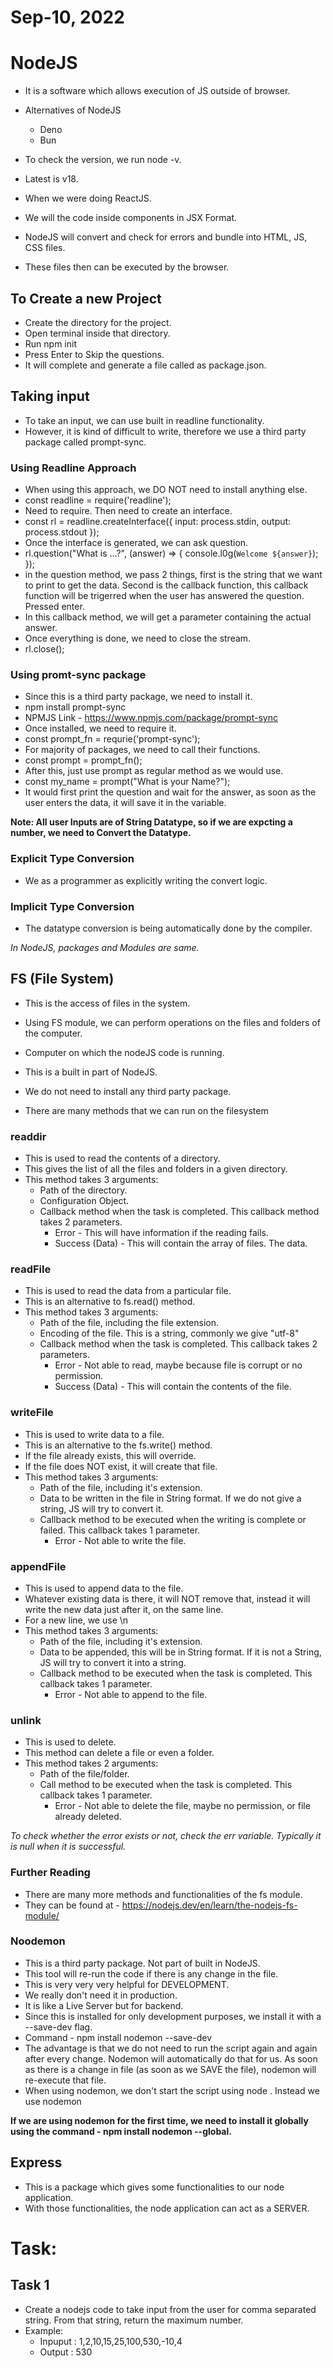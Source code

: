 # Sep-10, 2022

# NodeJS
- It is a software which allows execution of JS outside of browser.
- Alternatives of NodeJS
  - Deno
  - Bun
- To check the version, we run node -v.
- Latest is v18.

- When we were doing ReactJS.
- We will the code inside components in JSX Format.
- NodeJS will convert and check for errors and bundle into HTML, JS, CSS files.
- These files then can be executed by the browser.


## To Create a new Project
- Create the directory for the project.
- Open terminal inside that directory.
- Run npm init
- Press Enter to Skip the questions.
- It will complete and generate a file called as package.json.

## Taking input 
- To take an input, we can use built in readline functionality.
- However, it is kind of difficult to write, therefore we use a third party package called prompt-sync.

### Using Readline Approach
- When using this approach, we DO NOT need to install anything else.
- const readline = require('readline');
- Need to require. Then need to create an interface.
- const rl = readline.createInterface({ input: process.stdin, output: process.stdout });
- Once the interface is generated, we can ask question.
- rl.question("What is ...?", (answer) => { console.l0g(`Welcome ${answer}`); });
- in the question method, we pass 2 things, first is the string that we want to print to get the data. Second is the callback function, this callback function will be trigerred when the user has answered the question. Pressed enter.
- In this callback method, we will get a parameter containing the actual answer.
- Once everything is done, we need to close the stream.
- rl.close();

### Using promt-sync package
- Since this is a third party package, we need to install it.
- npm install prompt-sync
- NPMJS Link - https://www.npmjs.com/package/prompt-sync
- Once installed, we need to require it.
- const prompt_fn = requrie('prompt-sync');
- For majority of packages, we need to call their functions.
- const prompt = prompt_fn();
- After this, just use prompt as regular method as we would use.
- const my_name = prompt("What is your Name?");
- It would first print the question and wait for the answer, as soon as the user enters the data, it will save it in the variable.

**Note: All user Inputs are of String Datatype, so if we are expcting a number, we need to Convert the Datatype.**

### Explicit Type Conversion
- We as a programmer as explicitly writing the convert logic.

### Implicit Type Conversion
- The datatype conversion is being automatically done by the compiler.

*In NodeJS, packages and Modules are same.*

## FS (File System)
- This is the access of files in the system.
- Using FS module, we can perform operations on the files and folders of the computer.
- Computer on which the nodeJS code is running.
- This is a built in part of NodeJS.
- We do not need to install any third party package.

- There are many methods that we can run on the filesystem
### readdir
- This is used to read the contents of a directory.
- This gives the list of all the files and folders in a given directory.
- This method takes 3 arguments:
  - Path of the directory.
  - Configuration Object.
  - Callback method when the task is completed. This callback method takes 2 parameters.
    - Error - This will have information if the reading fails.
    - Success (Data) - This will contain the array of files. The data.

### readFile
- This is used to read the data from a particular file.
- This is an alternative to fs.read() method.
- This method takes 3 arguments:
  - Path of the file, including the file extension.
  - Encoding of the file. This is a string, commonly we give "utf-8"
  - Callback method when the task is completed. This callback takes 2 parameters.
    - Error - Not able to read, maybe because file is corrupt or no permission.
    - Success (Data) - This will contain the contents of the file.

### writeFile
- This is used to write data to a file.
- This is an alternative to the fs.write() method.
- If the file already exists, this will override.
- If the file does NOT exist, it will create that file.
- This method takes 3 arguments:
  - Path of the file, including it's extension.
  - Data to be written in the file in String format. If we do not give a string, JS will try to convert it.
  - Callback method to be executed when the writing is complete or failed. This callback takes 1 parameter.
    - Error - Not able to write the file.

### appendFile
- This is used to append data to the file.
- Whatever existing data is there, it will NOT remove that, instead it will write the new data just after it, on the same line.
- For a new line, we use \n 
- This method takes 3 arguments:
  - Path of the file, including it's extension.
  - Data to be appended, this will be in String format. If it is not a String, JS will try to convert it into a string.
  - Callback method to be executed when the task is completed. This callback takes 1 parameter.
    - Error - Not able to append to the file.

### unlink
- This is used to delete.
- This method can delete a file or even a folder.
- This method takes 2 arguments:
  - Path of the file/folder.
  - Call method to be executed when the task is completed. This callback takes 1 parameter.
    - Error - Not able to delete the file, maybe no permission, or file already deleted.

*To check whether the error exists or not, check the err variable. Typically it is null when it is successful.*

### Further Reading
- There are many more methods and functionalities of the fs module.
- They can be found at - https://nodejs.dev/en/learn/the-nodejs-fs-module/


### Noodemon
- This is a third party package. Not part of built in NodeJS.
- This tool will re-run the code if there is any change in the file.
- This is very very very helpful for DEVELOPMENT.
- We really don't need it in production.
- It is like a Live Server but for backend.
- Since this is installed for only development purposes, we install it with a --save-dev flag.
- Command - npm install nodemon --save-dev
- The advantage is that we do not need to run the script again and again after every change. Nodemon will automatically do that for us. As soon as there is a change in file (as soon as we SAVE the file), nodemon will re-execute that file.
- When using nodemon, we don't start the script using node <filename>. Instead we use nodemon <filename>

**If we are using nodemon for the first time, we need to install it globally using the command - npm install nodemon --global.**

## Express
- This is a package which gives some functionalities to our node application.
- With those functionalities, the node application can act as a SERVER.


# Task:
## Task 1
- Create a nodejs code to take input from the user for comma separated string. From that string, return the maximum number.
- Example:
  - Inpuput : 1,2,10,15,25,100,530,-10,4
  - Output : 530

